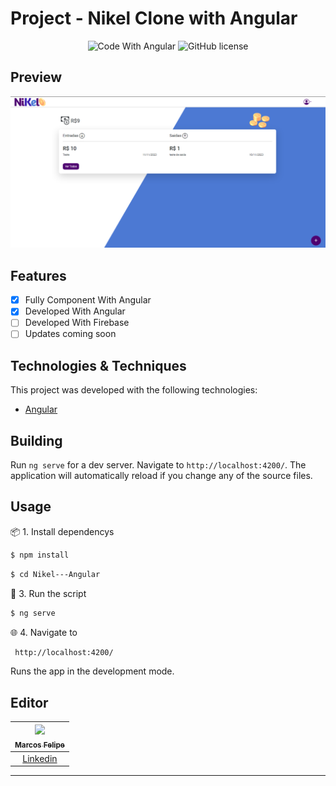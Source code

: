 # Project - Nikel Clone with Angular
<div align="center">
<p align="center">
 <!--
   <img 
      alt="Project programing languages count" 
      src="https://img.shields.io/github/languages/count/felipeAguiarCode/node-js-bulk-downloader?color=6A57D5"
    >
 -->
  <!--
    <img 
      alt="Last commit on GitHub" 
      src="https://img.shields.io/github/last-commit/felipeAguiarCode/node-js-bulk-downloader?color=6A57D5"
    >
  -->
    <img 
        src="https://img.shields.io/badge/Code%20With-Angular%2016-E31918?logo=angular" 
        alt="Code With Angular">
   	<img 
      alt="GitHub license" 
      src="https://img.shields.io/github/license/felipeAguiarCode/angular-santander-home-clone?color=E31918"
    >
  </p>
</div>

## Preview 

<div align="center">
  	<a href="#">
      <img src=".github/assets/preview.png" width="700" alt="preview" />
  	</a>
</div>

## Features
- [x] Fully Component With Angular
- [x] Developed With Angular
- [ ] Developed With Firebase
- [ ] Updates coming soon

## Technologies & Techniques

This project was developed with the following technologies:
-   [Angular](https://angular.io)

## Building

Run `ng serve` for a dev server. Navigate to `http://localhost:4200/`. The application will automatically reload if you change any of the source files.

## Usage

📦 1. Install dependencys

```bash
$ npm install
```

```bash
$ cd Nikel---Angular
```

🔧 3. Run the script

```bash
$ ng serve
```

🌐 4. Navigate to

```bash 
 http://localhost:4200/
```
Runs the app in the development mode.<br/>

## Editor

| [<img src="https://avatars.githubusercontent.com/u/51168082?s=400&u=7c22811a6f7c1b10ef2fa51de348b5edd772d890&v=4"><br><sub>Marcos Felipe</sub>](https://github.com/M-Felipe) |
| :---------------------------------------------------------------------------------------------------------------------------------------: |
|                                             [Linkedin](https://www.linkedin.com/in/marcos-felipe-de-freitas-batista-02b745183/)                                             |

---

